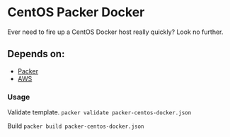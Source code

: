 # CentOS Packer Docker

Ever need to fire up a CentOS Docker host really quickly? Look no further.

## Depends on:
* [Packer](https://www.packer.io)
* [AWS](https://www.aws.amazon.com)

### Usage

Validate template.
`packer validate packer-centos-docker.json`

Build
`packer build packer-centos-docker.json`